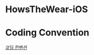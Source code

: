 # HowsTheWear-iOS

# Coding Convention
[코딩 컨벤션](https://github.com/UMC-HowsTheWear/HowsTheWear-iOS/blob/main/CodingConvention.md)
